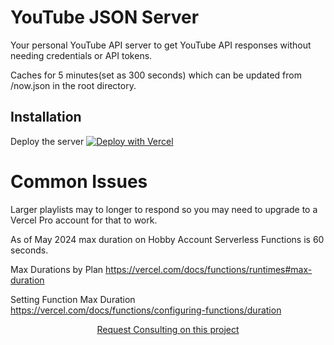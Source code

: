 # YouTube JSON Server


Your personal YouTube API server to get YouTube API responses without needing credentials or API tokens. 

Caches for 5 minutes(set as 300 seconds) which can be updated from /now.json in the root directory. 



## Installation

Deploy the server
[![Deploy with Vercel](https://vercel.com/button)](https://vercel.com/new/clone?repository-url=https%3A%2F%2Fgithub.com%2FThatGuySam%2Fyoutube-json-server)



# Common Issues

Larger playlists may to longer to respond so you may need to upgrade to a Vercel Pro account for that to work. 

As of May 2024 max duration on Hobby Account Serverless Functions is 60 seconds. 

Max Durations by Plan
https://vercel.com/docs/functions/runtimes#max-duration

Setting Function Max Duration
https://vercel.com/docs/functions/configuring-functions/duration


<p align="center">
  <a href="https://samcarlton.com">Request Consulting on this project</a>
</p>

